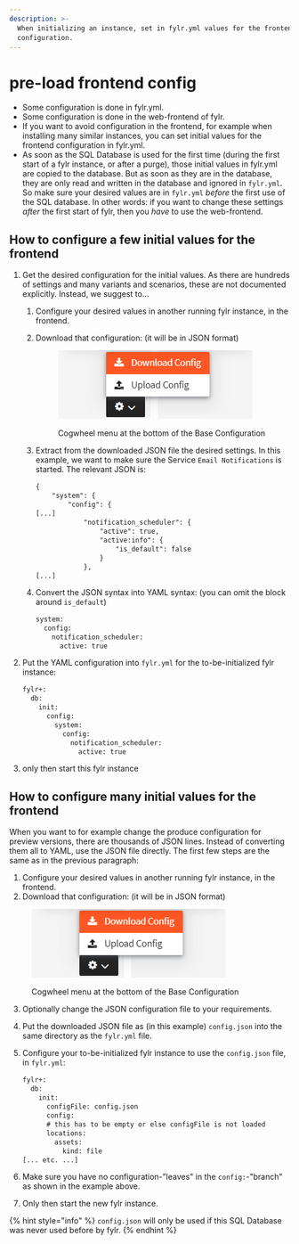 ```yaml
---
description: >-
  When initializing an instance, set in fylr.yml values for the frontend
  configuration.
---
```


# pre-load frontend config

* Some configuration is done in fylr.yml.
* Some configuration is done in the web-frontend of fylr.
* If you want to avoid configuration in the frontend, for example when installing many similar instances, you can set initial values for the frontend configuration in fylr.yml.
* As soon as the SQL Database is used for the first time (during the first start of a fylr instance, or after a purge), those initial values in fylr.yml are copied to the database. But as soon as they are in the database, they are only read and written in the database and ignored in `fylr.yml`. So make sure your desired values are in `fylr.yml` _before_ the first use of the SQL database. In other words: if you want to change these settings _after_ the first start of fylr, then you _have_ to use the web-frontend.

## How to configure a few initial values for the frontend

1. Get the desired configuration for the initial values. As there are hundreds of settings and many variants and scenarios, these are not documented explicitly. Instead, we suggest to...&#x20;
   1. Configure your desired values in another running fylr instance, in the frontend.
   2.  Download that configuration: (it will be in JSON format)

       <figure><img src="../../.gitbook/assets/image.png" alt=""><figcaption><p>Cogwheel menu at the bottom of the Base Configuration</p></figcaption></figure>


   3.  Extract from the downloaded JSON file the desired settings. In this example, we want to make sure the Service `Email Notifications` is started. The relevant JSON is:&#x20;

       ```
       {
           "system": {
               "config": {
       [...]
                   "notification_scheduler": {
                       "active": true,
                       "active:info": {
                           "is_default": false
                       }
                   },
       [...]
       ```
   4.  Convert the JSON syntax into YAML syntax: (you can omit the block around `is_default`)

       ```
       system:
         config:
           notification_scheduler:
             active: true
       ```
2.  Put the YAML configuration into `fylr.yml` for the to-be-initialized fylr instance:

    ```
    fylr+:
      db:
        init:
          config:
            system:
              config:
                notification_scheduler:
                  active: true
    ```
3. only then start this fylr instance

## How to configure many initial values for the frontend

When you want to for example change the produce configuration for preview versions, there are thousands of JSON lines. Instead of converting them all to YAML, use the JSON file directly. The first few steps are the same as in the previous paragraph:

1. Configure your desired values in another running fylr instance, in the frontend.
2. Download that configuration: (it will be in JSON format)

<figure><img src="../../.gitbook/assets/image.png" alt=""><figcaption><p>Cogwheel menu at the bottom of the Base Configuration</p></figcaption></figure>

3. Optionally change the JSON configuration file to your requirements.
4. Put the downloaded JSON file as (in this example) `config.json` into the same directory as the `fylr.yml` file.
5.  Configure your to-be-initialized fylr instance to use the `config.json` file, in `fylr.yml`:

    ```
    fylr+:
      db:
        init:
          configFile: config.json
          config:
          # this has to be empty or else configFile is not loaded
          locations:
            assets:
              kind: file
    [... etc. ...]
    ```
6. Make sure you have no configuration-"leaves" in the `config:`-"branch" as shown in the example above.
7. Only then start the new fylr instance.

{% hint style="info" %}
`config.json` will only be used if this SQL Database was never used before by fylr.
{% endhint %}
